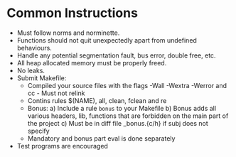 # Common Instructions

- Must follow norms and norminette.
- Functions should not quit unexpectedly apart from undefined behaviours.  
- Handle any potential segmentation fault, bus error, double free, etc.
- All heap allocated memory must be properly freed. 
- No leaks. 
- Submit Makefile:
	- Compiled your source files with the flags -Wall -Wextra -Werror and cc 	- Must not relink 
	- Contins rules $(NAME), all, clean, fclean and re
	- Bonus: 
		a) Include a rule `bonus` to your Makefile
		b) Bonus adds all various headers, lib, functions that are forbidden on the main part of the project
		c) Must be in diff file _bonus.{c/h} if subj does not specify
	- Mandatory and bonus part eval is done separately
- Test programs are encouraged 

